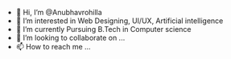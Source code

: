- 👋 Hi, I’m @Anubhavrohilla
- 👀 I’m interested in Web Designing, UI/UX, Artificial intelligence 
- 🌱 I’m currently Pursuing B.Tech in Computer science 
- 💞️ I’m looking to collaborate on ...
- 📫 How to reach me ...

<!---
Anubhavrohilla/Anubhavrohilla is a ✨ special ✨ repository because its `README.md` (this file) appears on your GitHub profile.
You can click the Preview link to take a look at your changes.
--->
